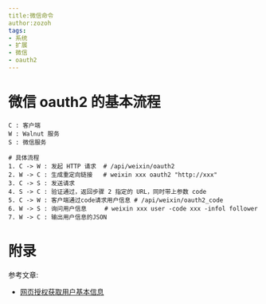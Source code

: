 ```yaml
---
title:微信命令
author:zozoh
tags:
- 系统
- 扩展
- 微信
- oauth2
---
```


# 微信 oauth2 的基本流程

```
C : 客户端
W : Walnut 服务
S : 微信服务

# 具体流程
1. C -> W : 发起 HTTP 请求  # /api/weixin/oauth2
2. W -> C : 生成重定向链接   # weixin xxx oauth2 "http://xxx" 
3. C -> S : 发送请求
4. S -> C : 验证通过，返回步骤 2 指定的 URL，同时带上参数 code
5. C -> W : 客户端通过code请求用户信息 # /api/weixin/oauth2_code
6. W -> S : 询问用户信息     # weixin xxx user -code xxx -infol follower
7. W -> C : 输出用户信息的JSON
```

# 附录

参考文章:

* [网页授权获取用户基本信息](http://mp.weixin.qq.com/wiki/4/9ac2e7b1f1d22e9e57260f6553822520.html)

